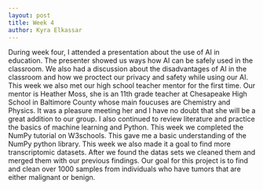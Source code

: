 ```yaml
---
layout: post 
title: Week 4
author: Kyra Elkassar 
---
```


During week four, I attended a presentation about the use of AI in education. The presenter showed us ways how AI can be safely used in the classroom. We also had a discussion about the disadvantages of AI in the classroom and how we proctect our privacy and safety while using our AI. This week we also met our high school teacher mentor for the first time. Our mentor is Heather Moss, she is an 11th grade teacher at Chesapeake High School in Baltimore County whose main foucuses are Chemistry and Physics. It was a pleasure meeting her and I have no doubt that she will be a great addition to our group. I also continued to review literature and practice the basics of machine learning and Python. This week we completed the NumPy tutorial on W3schools. This gave me a basic understanding of the NumPy python library. This week we also made it a goal to find more transcriptomic datasets. After we found the datas sets we cleaned them and merged them with our previous findings. Our goal for this project is to find and clean over 1000 samples from individuals who have tumors that are either malignant or benign.
